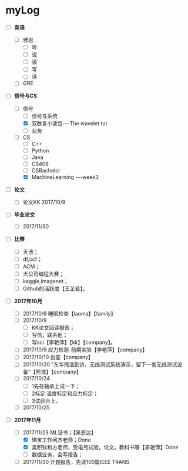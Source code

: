 # myLog
- [ ] **英语**
	- [ ] 雅思
		- [ ] 听
		- [ ] 说
		- [ ] 读
		- [ ] 写
		- [ ] 译
	- [ ] GRE

- [ ] **信号与CS**
	- [ ] 信号
		- [ ] 信号与系统
		- [x] 双数复小波包---The wavelet tut
		- [ ] 业务
	- [ ] CS
		- [ ] C++
		- [ ] Python
		- [ ] Java
		- [ ] CS408
		- [ ] CSBachelor
		- [x] MachineLearning ---week3
- [ ] **论文**
	- [ ] 论文KK 2017/10/9
- [ ] **毕业论文**
	- [ ] 2017/11/30
- [ ] **比赛**
    - [ ] 天池；
    - [ ] df,ccf；
   	- [ ] ACM；
   	- [ ] 大公司编程大赛；
   	- [ ] kaggle,Imagenet；
   	- [ ] Github的活跃度【王芷若】。

- [ ] **2017年10月**

    - [ ] 2017/10/9	   睡眠检查【laoma】【family】
    - [ ] 2017/10/9
    	- [ ] KK论文阅读报告；
    	- [ ] 写信，联系他；
    	- [ ] 写sci【李艳萍】【kk】【company】。
    - [ ] 2017/10/9    应力检测-前期实验【李艳萍】【company】
    - [ ] 2017/10/10   出差【company】
    - [ ] 2017/10/20	"东华熊浩到访，无线测试系统演示，留下一套无线测试设备"【熊浩】【company】
    - [ ] 2017/10/24
    	- [ ] 1先在轴承上试一下；
    	- [ ] 2标定 温度标定和应力标定；
    	- [ ] 3试验台上。
    - [ ] 2017/10/25

- [ ] **2017年11月**
    - [ ] 2017/11/23	ML证书；【吴恩达】
    	- [x] 琪宝工作问齐老师；Done
    	- [x] 吴积钦和方老师，受电弓试验，论文，教科书等【李艳萍】Done
    	- [ ] 数据业务，会写报告；
    - [ ] 2017/11/30	开题报告，先读100篇IEEE TRANS
